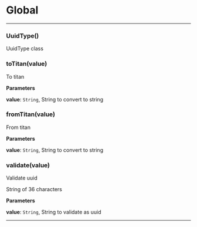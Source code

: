 # Global





* * *

### UuidType() 

UuidType class



### toTitan(value) 

To titan

**Parameters**

**value**: `String`, String to convert to string



### fromTitan(value) 

From titan

**Parameters**

**value**: `String`, String to convert to string



### validate(value) 

Validate uuid

String of 36 characters

**Parameters**

**value**: `String`, String to validate as uuid




* * *










